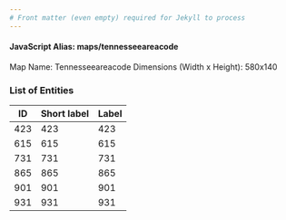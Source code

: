 ```yaml
---
# Front matter (even empty) required for Jekyll to process
---
```


#### JavaScript Alias: maps/tennesseeareacode

Map Name: Tennesseeareacode
Dimensions (Width x Height): 580x140





### List of Entities

ID | Short label | Label
---|---|---|
423|423|423
615|615|615
731|731|731
865|865|865
901|901|901
931|931|931

